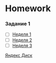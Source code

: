 # Homework

### Задание 1
 - [ ] [Неделя 1](./module_4/week_1/hw_1.ipynb)
 - [ ] [Неделя 2](./module_4/week_2/hw_2.ipynb)
 - [ ] [Неделя 3](./module_4/week_3/hw_3.ipynb)

<!-- 
### Задание 3
 - [ ] [Неделя 1](./module_3/week_1/hw_3_1.ipynb)

### Задание 2
 - [ ] [Неделя 1](./module_2/week_1/hw_2_1.ipynb)
 - [ ] [Неделя 2](./module_2/week_2/hw_2_2.ipynb)
 - [ ] [Неделя 3](./module_2/week_3/hw_2_3.ipynb)
 - [ ] [Неделя 4](./module_2/week_4/hw_2_4.ipynb)
 - [ ] [Неделя 5](./module_2/week_5/hw_2_5.ipynb)


### Задание 1
 - [x] [Неделя 1](./module_1/week_1/hw_1_1.ipynb)
 - [x] [Неделя 2](./module_1/week_2/hw_1_2.ipynb)
 - [x] [Неделя 3](./module_1/week_3/hw_1_3.ipynb)
 - [x] [Неделя 4](./module_1/week_4/hw_1_4.ipynb)
 - [x] [Неделя 5](./module_1/week_5/hw_1_5.ipynb)
 -->
[Яндекс Диск](https://disk.yandex.ru/d/nzLi2u5kSKjU1g/%D0%A1%D0%B5%D0%BC%D0%B8%D0%BD%D0%B0%D1%80%D1%8B%20%D0%9C%D0%A4%D0%A2%D0%98/%D0%9E%D1%81%D0%B5%D0%BD%D1%8C%202022)
